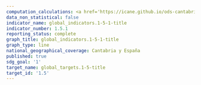 ```yaml
---
computation_calculations: <a href='https://icane.github.io/ods-cantabria/assets/pdf/1.5.1.1.pdf' target='_blank'>Número de personas muertas, desaparecidas y afectadas directamente atribuido a desastres por cada 100.000 habitantes</a>
data_non_statistical: false
indicator_name: global_indicators.1-5-1-title
indicator_number: 1.5.1
reporting_status: complete
graph_title: global_indicators.1-5-1-title
graph_type: line
national_geographical_coverage: Cantabria y España
published: true
sdg_goal: '1'
target_name: global_targets.1-5-title
target_id: '1.5'
---
```

